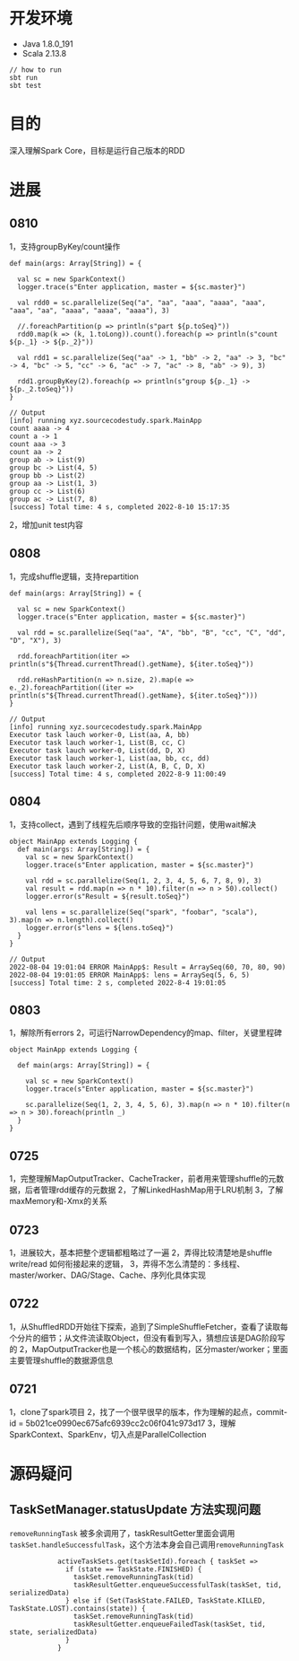 # 开发环境
- Java 1.8.0_191
- Scala 2.13.8
```
// how to run
sbt run
sbt test
```

# 目的
深入理解Spark Core，目标是运行自己版本的RDD

# 进展

## 0810
1，支持groupByKey/count操作
```
def main(args: Array[String]) = {

  val sc = new SparkContext()
  logger.trace(s"Enter application, master = ${sc.master}")

  val rdd0 = sc.parallelize(Seq("a", "aa", "aaa", "aaaa", "aaa", "aaa", "aa", "aaaa", "aaaa", "aaaa"), 3)

  //.foreachPartition(p => println(s"part ${p.toSeq}"))
  rdd0.map(k => (k, 1.toLong)).count().foreach(p => println(s"count ${p._1} -> ${p._2}")) 

  val rdd1 = sc.parallelize(Seq("aa" -> 1, "bb" -> 2, "aa" -> 3, "bc" -> 4, "bc" -> 5, "cc" -> 6, "ac" -> 7, "ac" -> 8, "ab" -> 9), 3)

  rdd1.groupByKey(2).foreach(p => println(s"group ${p._1} -> ${p._2.toSeq}"))
}

// Output
[info] running xyz.sourcecodestudy.spark.MainApp 
count aaaa -> 4
count a -> 1
count aaa -> 3
count aa -> 2
group ab -> List(9)
group bc -> List(4, 5)
group bb -> List(2)
group aa -> List(1, 3)
group cc -> List(6)
group ac -> List(7, 8)
[success] Total time: 4 s, completed 2022-8-10 15:17:35
```
2，增加unit test内容

## 0808
1，完成shuffle逻辑，支持repartition
```
def main(args: Array[String]) = { 

  val sc = new SparkContext()
  logger.trace(s"Enter application, master = ${sc.master}")

  val rdd = sc.parallelize(Seq("aa", "A", "bb", "B", "cc", "C", "dd", "D", "X"), 3)

  rdd.foreachPartition(iter => println(s"${Thread.currentThread().getName}, ${iter.toSeq}"))

  rdd.reHashPartition(n => n.size, 2).map(e => e._2).foreachPartition((iter => println(s"${Thread.currentThread().getName}, ${iter.toSeq}")))
}

// Output
[info] running xyz.sourcecodestudy.spark.MainApp 
Executor task lauch worker-0, List(aa, A, bb)
Executor task lauch worker-1, List(B, cc, C)
Executor task lauch worker-0, List(dd, D, X)
Executor task lauch worker-1, List(aa, bb, cc, dd)
Executor task lauch worker-2, List(A, B, C, D, X)
[success] Total time: 4 s, completed 2022-8-9 11:00:49
```

## 0804
1，支持collect，遇到了线程先后顺序导致的空指针问题，使用wait解决
```
object MainApp extends Logging {
  def main(args: Array[String]) = { 
    val sc = new SparkContext()
    logger.trace(s"Enter application, master = ${sc.master}")

    val rdd = sc.parallelize(Seq(1, 2, 3, 4, 5, 6, 7, 8, 9), 3)
    val result = rdd.map(n => n * 10).filter(n => n > 50).collect()
    logger.error(s"Result = ${result.toSeq}")

    val lens = sc.parallelize(Seq("spark", "foobar", "scala"), 3).map(n => n.length).collect()
    logger.error(s"lens = ${lens.toSeq}")
  }
}

// Output
2022-08-04 19:01:04 ERROR MainApp$: Result = ArraySeq(60, 70, 80, 90)
2022-08-04 19:01:05 ERROR MainApp$: lens = ArraySeq(5, 6, 5)
[success] Total time: 2 s, completed 2022-8-4 19:01:05
```

## 0803
1，解除所有errors
2，可运行NarrowDependency的map、filter，关键里程碑
```
object MainApp extends Logging {

  def main(args: Array[String]) = { 

    val sc = new SparkContext()
    logger.trace(s"Enter application, master = ${sc.master}")

    sc.parallelize(Seq(1, 2, 3, 4, 5, 6), 3).map(n => n * 10).filter(n => n > 30).foreach(println _)
  }
}
```

## 0725
1，完整理解MapOutputTracker、CacheTracker，前者用来管理shuffle的元数据，后者管理rdd缓存的元数据
2，了解LinkedHashMap用于LRU机制
3，了解maxMemory和-Xmx的关系

## 0723
1，进展较大，基本把整个逻辑都粗略过了一遍
2，弄得比较清楚地是shuffle write/read 如何衔接起来的逻辑，
3，弄得不怎么清楚的：多线程、master/worker、DAG/Stage、Cache、序列化具体实现


## 0722
1，从ShuffledRDD开始往下探索，追到了SimpleShuffleFetcher，查看了读取每个分片的细节；从文件流读取Object，但没有看到写入，猜想应该是DAG阶段写的
2，MapOutputTracker也是一个核心的数据结构，区分master/worker；里面主要管理shuffle的数据源信息

## 0721
1，clone了spark项目
2，找了一个很早很早的版本，作为理解的起点，commit-id = 5b021ce0990ec675afc6939cc2c06f041c973d17
3，理解SparkContext、SparkEnv，切入点是ParallelCollection

# 源码疑问

## TaskSetManager.statusUpdate 方法实现问题
`removeRunningTask` 被多余调用了，taskResultGetter里面会调用`taskSet.handleSuccessfulTask`，这个方法本身会自己调用`removeRunningTask`
```
            activeTaskSets.get(taskSetId).foreach { taskSet =>
              if (state == TaskState.FINISHED) {
                taskSet.removeRunningTask(tid)
                taskResultGetter.enqueueSuccessfulTask(taskSet, tid, serializedData)
              } else if (Set(TaskState.FAILED, TaskState.KILLED, TaskState.LOST).contains(state)) {
                taskSet.removeRunningTask(tid)
                taskResultGetter.enqueueFailedTask(taskSet, tid, state, serializedData)
              }
            }
```
